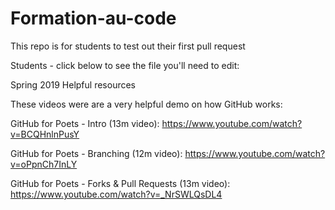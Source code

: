 # Formation-au-code

This repo is for students to test out their first pull request

Students - click below to see the file you'll need to edit:

Spring 2019
Helpful resources

These videos were are a very helpful demo on how GitHub works:

GitHub for Poets - Intro (13m video): https://www.youtube.com/watch?v=BCQHnlnPusY

GitHub for Poets - Branching (12m video): https://www.youtube.com/watch?v=oPpnCh7InLY

GitHub for Poets - Forks & Pull Requests (13m video): https://www.youtube.com/watch?v=_NrSWLQsDL4
